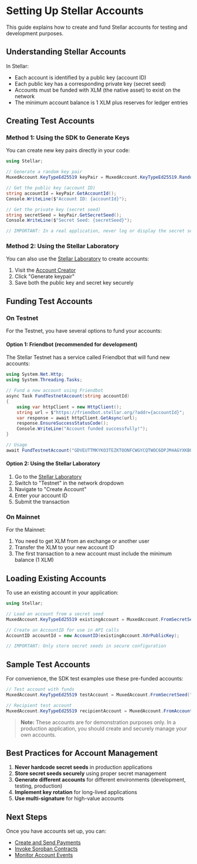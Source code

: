 # Setting Up Stellar Accounts

This guide explains how to create and fund Stellar accounts for testing and development purposes.

## Understanding Stellar Accounts

In Stellar:

- Each account is identified by a public key (account ID)
- Each public key has a corresponding private key (secret seed)
- Accounts must be funded with XLM (the native asset) to exist on the network
- The minimum account balance is 1 XLM plus reserves for ledger entries

## Creating Test Accounts

### Method 1: Using the SDK to Generate Keys

You can create new key pairs directly in your code:

```csharp
using Stellar;

// Generate a random key pair
MuxedAccount.KeyTypeEd25519 keyPair = MuxedAccount.KeyTypeEd25519.Random();

// Get the public key (account ID)
string accountId = keyPair.GetAccountId();
Console.WriteLine($"Account ID: {accountId}");

// Get the private key (secret seed)
string secretSeed = keyPair.GetSecretSeed();
Console.WriteLine($"Secret Seed: {secretSeed}");

// IMPORTANT: In a real application, never log or display the secret seed
```

### Method 2: Using the Stellar Laboratory

You can also use the [Stellar Laboratory](https://laboratory.stellar.org/#account-creator) to create accounts:

1. Visit the [Account Creator](https://laboratory.stellar.org/#account-creator)
2. Click "Generate keypair"
3. Save both the public key and secret key securely

## Funding Test Accounts

### On Testnet

For the Testnet, you have several options to fund your accounts:

#### Option 1: Friendbot (recommended for development)

The Stellar Testnet has a service called Friendbot that will fund new accounts:

```csharp
using System.Net.Http;
using System.Threading.Tasks;

// Fund a new account using Friendbot
async Task FundTestnetAccount(string accountId)
{
    using var httpClient = new HttpClient();
    string url = $"https://friendbot.stellar.org/?addr={accountId}";
    var response = await httpClient.GetAsync(url);
    response.EnsureSuccessStatusCode();
    Console.WriteLine("Account funded successfully!");
}

// Usage
await FundTestnetAccount("GDVEUTTMKYKO3TEZKTOONFCWGYCQTWOC6DPJM4AGYXKBQLWJWE3PKX6T");
```

#### Option 2: Using the Stellar Laboratory

1. Go to the [Stellar Laboratory](https://laboratory.stellar.org/)
2. Switch to "Testnet" in the network dropdown
3. Navigate to "Create Account"
4. Enter your account ID
5. Submit the transaction

### On Mainnet

For the Mainnet:

1. You need to get XLM from an exchange or another user
2. Transfer the XLM to your new account ID
3. The first transaction to a new account must include the minimum balance (1 XLM)

## Loading Existing Accounts

To use an existing account in your application:

```csharp
using Stellar;

// Load an account from a secret seed
MuxedAccount.KeyTypeEd25519 existingAccount = MuxedAccount.FromSecretSeed("SAZEWZ7VSEMZI35JROGXVGLDH4XAFZHY6HB2MO3NQXOY6K5WFSSG7PRH");

// Create an AccountID for use in API calls
AccountID accountId = new AccountID(existingAccount.XdrPublicKey);

// IMPORTANT: Only store secret seeds in secure configuration
```

## Sample Test Accounts

For convenience, the SDK test examples use these pre-funded accounts:

```csharp
// Test account with funds
MuxedAccount.KeyTypeEd25519 testAccount = MuxedAccount.FromSecretSeed("SAZEWZ7VSEMZI35JROGXVGLDH4XAFZHY6HB2MO3NQXOY6K5WFSSG7PRH");

// Recipient test account
MuxedAccount.KeyTypeEd25519 recipientAccount = MuxedAccount.FromAccountId("GDVEUTTMKYKO3TEZKTOONFCWGYCQTWOC6DPJM4AGYXKBQLWJWE3PKX6T");
```

> **Note:** These accounts are for demonstration purposes only. In a production application, you should create and securely manage your own accounts.

## Best Practices for Account Management

1. **Never hardcode secret seeds** in production applications
2. **Store secret seeds securely** using proper secret management
3. **Generate different accounts** for different environments (development, testing, production)
4. **Implement key rotation** for long-lived applications
5. **Use multi-signature** for high-value accounts

## Next Steps

Once you have accounts set up, you can:

- [Create and Send Payments](../tutorials/payment-transaction.md)
- [Invoke Soroban Contracts](../tutorials/soroban-invocation.md)
- [Monitor Account Events](../tutorials/events-monitoring.md)